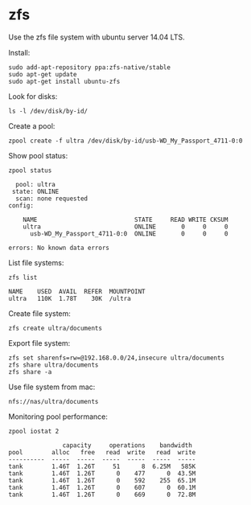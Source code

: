 zfs
===

Use the zfs file system with ubuntu server 14.04 LTS.

Install:

	sudo add-apt-repository ppa:zfs-native/stable
	sudo apt-get update
	sudo apt-get install ubuntu-zfs

Look for disks:

	ls -l /dev/disk/by-id/

Create a pool:

	zpool create -f ultra /dev/disk/by-id/usb-WD_My_Passport_4711-0:0

Show pool status:

	zpool status

	  pool: ultra
	 state: ONLINE
	  scan: none requested
	config:

		NAME                           STATE     READ WRITE CKSUM
		ultra                          ONLINE       0     0     0
		  usb-WD_My_Passport_4711-0:0  ONLINE       0     0     0

	errors: No known data errors

List file systems:

	zfs list

	NAME    USED  AVAIL  REFER  MOUNTPOINT
	ultra   110K  1.78T    30K  /ultra

Create file system:

	zfs create ultra/documents

Export file system:

	zfs set sharenfs=rw=@192.168.0.0/24,insecure ultra/documents
	zfs share ultra/documents
	zfs share -a

Use file system from mac:

	nfs://nas/ultra/documents

Monitoring pool performance:

	zpool iostat 2

	               capacity     operations    bandwidth
	pool        alloc   free   read  write   read  write
	----------  -----  -----  -----  -----  -----  -----
	tank        1.46T  1.26T     51      8  6.25M   585K
	tank        1.46T  1.26T      0    477      0  43.5M
	tank        1.46T  1.26T      0    592    255  65.1M
	tank        1.46T  1.26T      0    607      0  60.1M
	tank        1.46T  1.26T      0    669      0  72.8M




